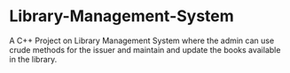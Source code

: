 # Library-Management-System
A C++ Project on Library Management System where the admin can use crude methods for the issuer and maintain and update the books available in the library.
